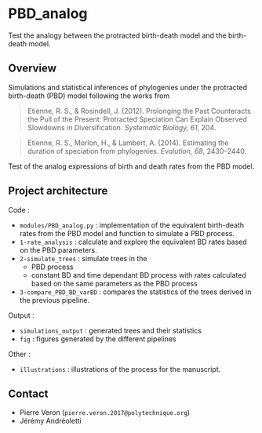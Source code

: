 # PBD_analog
Test the analogy between the protracted birth-death model and the birth-death 
model.

## Overview
Simulations and statistical inferences of phylogenies under the protracted 
birth-death (PBD) model following the works from 
> Etienne, R. S., & Rosindell, J. (2012). Prolonging the Past Counteracts the Pull of the Present: Protracted Speciation Can Explain Observed Slowdowns in Diversification. _Systematic Biology, 61_, 204.

> Etienne, R. S., Morlon, H., & Lambert, A. (2014). Estimating the duration of speciation from phylogenies. _Evolution, 68_, 2430–2440.

Test of the analog expressions of birth and death rates from the PBD model. 

## Project architecture
Code : 
* `modules/PBD_analog.py` : implementation of the equivalent birth-death rates from the PBD model and function to simulate a PBD process. 
* `1-rate_analysis` : calculate and explore the equivalent BD rates based on the PBD parameters.
* `2-simulate_trees` : simulate trees in the 
    * PBD process 
    * constant BD and time dependant BD process with rates calculated based on the same parameters as the PBD process
* `3-compare_PBD_BD_varBD` : compares the statistics of the trees derived in the previous pipeline. 

Output : 
* `simulations_output` : generated trees and their statistics 
* `fig` : figures generated by the different pipelines 

Other : 
* `illustrations` : illustrations of the process for the manuscript. 


## Contact
* Pierre Veron (`pierre.veron.2017@polytechnique.org`)
* Jérémy Andréoletti